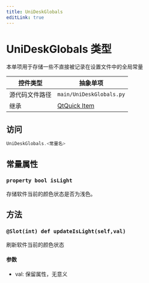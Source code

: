 ```yaml
---
title: UniDeskGlobals
editLink: true
---
```

# UniDeskGlobals 类型
本单项用于存储一些不直接被记录在设置文件中的全局常量

| 控件类型    | 抽象单项                                                           |
| ------- | -------------------------------------------------------------- |
| 源代码文件路径 | `main/UniDeskGlobals.py`                                       |
| 继承      | [QtQuick Item](https://doc.qt.io/qt-6.8/qml-qtquick-item.html) |
## 访问

```qml
UniDeskGlobals.<常量名>
```

## 常量属性

### `property bool isLight`
存储软件当前的颜色状态是否为浅色。
## 方法
### `@Slot(int) def updateIsLight(self,val)`
刷新软件当前的颜色状态
#### 参数
- val: 保留属性，无意义


